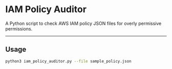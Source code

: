 # IAM Policy Auditor

A Python script to check AWS IAM policy JSON files for overly permissive permissions.

---

## Usage
```bash
python3 iam_policy_auditor.py --file sample_policy.json
